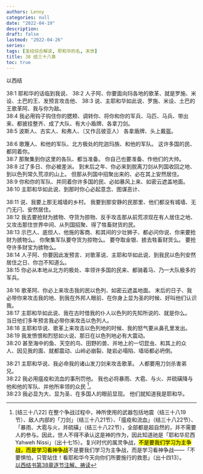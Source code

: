 ```yaml
---
authors: Lenny
categories: null
date: "2022-04-19"
description: 
draft: false
lastmod: "2022-04-26"
series:
tags: [圣经综合解读, 耶和华的名, 末世]
title: 38 结三十八章
toc: true
---
```

以西结
<!--more-->

38:1 耶和华的话临到我说、
38:2 人子阿、你要面向玛各地的歌革、就是罗施、米设、土巴的王、发预言攻击他、
38:3 说、主耶和华如此说、罗施、米设、土巴的王歌革阿、我与你为敌。  
38:4 我必用钩子钩住你的腮颊、调转你、将你和你的军兵、马匹、马兵、带出来、都披挂整齐、成了大队、有大小盾牌、各拿刀剑。  
38:5 波斯人、古实人、和弗人、〔又作吕彼亚人）  各拿盾牌、头上戴盔。  

38:6 歌篾人、和他的军队、北方极处的陀迦玛族、和他的军队。  这许多国的民、都同着你。  
38:7 那聚集到你这里的各队、都当准备。  你自己也要准备、作他们的大帅。  
38:8 过了多日、你必被差派。  到末后之年、你必来到脱离刀剑从列国收回之地、到以色列常久荒凉的山上。  但那从列国中招聚出来的、必在其上安然居住。  
38:9 你和你的军队、并同着你许多国的民、必如暴风上来、如密云遮盖地面。  
38:10 主耶和华如此说、到那时你心必起意念、图谋恶计、

38:11 说、我要上那无城墙的乡村。  我要到那安静的民那里、他们都没有城墙、无门无闩、安然居住。  
38:12 我去要抢财为掳物、夺货为掠物、反手攻击那从前荒凉现在有人居住之地、又攻击那住世界中间、从列国招聚、得了牲畜财货的民。  
38:13 示巴人、底但人、他施的客商、和其间的少壮狮子、都必问你说、你来要抢财为掳物么。  你聚集军队要夺货为掠物么。  要夺取金银、掳去牲畜财货么。  要抢夺许多财宝为掳物么。  
38:14 人子阿、你要因此发预言、对歌革说、主耶和华如此说、到我民以色列安然居住之日、你岂不知道么。  
38:15 你必从本地从北方的极处、率领许多国的民来、都骑着马、乃一大队极多的军兵。  

38:16 歌革阿、你必上来攻击我的民以色列、如密云遮盖地面。  末后的日子、我必带你来攻击我的地、到我在外邦人眼前、在你身上显为圣的时候、好叫他们认识我。  
38:17 主耶和华如此说、我在古时借我的仆人以色列的先知所说的、就是你么。  当日他们多年预言我必带你来攻击以色列人。  
38:18 主耶和华说、歌革上来攻击以色列地的时候、我的怒气要从鼻孔里发出。  
38:19 我发愤恨和烈怒如火说、那日在以色列地必有大震动。  
38:20 甚至海中的鱼、天空的鸟、田野的兽、并地上的一切昆虫、和其上的众人、因见我的面、就都震动、山岭必崩裂、陡岩必塌陷、墙垣都必坍倒。  

38:21 主耶和华说、我必命我的诸山发刀剑来攻击歌革。  人都要用刀剑杀害弟兄。  
38:22 我必用瘟疫和流血的事刑罚他。  我也必将暴雨、大雹、与火、并硫磺降与他和他的军队、并他所率领的众民 [^1]。  
38:23 我必显为大、显为圣、在多国人的眼前显现。  他们就知道我是耶和华。  

[^1]: [结三十八22]  在整个争战过程中，神所使用的武器包括地震（结三十八19节）、敌人内部的「刀剑」（结三十八21节）、「瘟疫和流血」（结三十八22节）、「暴雨、大雹与火，并硫磺」（结三十八22节），全部都是超自然的，并不需要人的参与。因此，世人不得不承认这是神的作为，因此知道祂是「耶和华尼西 Yahweh Nissi」（出十七15）。复兴时代的属灵争战，<mark>不是要我们学习为主争战，而是学习看神争战</mark>不是要我们学习为主争战，而是学习看神争战——「不要惧怕，只管站住！看耶和华今天向你们所要施行的救恩」（出十四13）。   
<a href ="https://cmcbiblereading.com/2016/09/04/%e4%bb%a5%e8%a5%bf%e7%bb%93%e4%b9%a6%e7%ac%ac38%e7%ab%a0%e9%80%90%e8%8a%82%e6%b3%a8%e8%a7%a3%e3%80%81%e7%a5%b7%e8%af%bb/">以西结书第38章逐节注解、祷读</a>